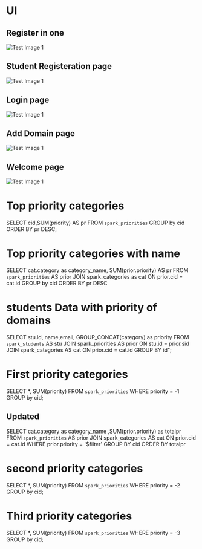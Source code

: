 # UI 
## Register in one
![Test Image 1](screenshot/onetime-register.png)
## Student Registeration page
![Test Image 1](screenshot/register-part.png)
## Login page
![Test Image 1](screenshot/login.png)
## Add Domain page
![Test Image 1](screenshot/priority.png)
## Welcome page
![Test Image 1](screenshot/welcomeMsg.png)
# Top priority categories
SELECT cid,SUM(priority) AS pr FROM `spark_priorities` GROUP by cid ORDER BY pr DESC;


# Top priority categories with name
SELECT cat.category as category_name, SUM(prior.priority) AS pr FROM `spark_priorities` AS prior JOIN spark_categories as cat ON prior.cid = cat.id GROUP by cid ORDER BY pr DESC

# students Data with priority of domains
SELECT stu.id, name,email, GROUP_CONCAT(category) as priority FROM `spark_students` AS stu JOIN spark_priorities AS prior ON stu.id = prior.sid JOIN spark_categories AS cat ON prior.cid = cat.id GROUP BY id";


# First priority categories
SELECT *, SUM(priority) FROM `spark_priorities` WHERE priority = -1 GROUP by cid;
## Updated
SELECT cat.category as category_name ,SUM(prior.priority) as totalpr FROM `spark_priorities` AS prior JOIN spark_categories AS cat ON prior.cid = cat.id WHERE prior.priority = '$filter' GROUP BY cid ORDER BY totalpr

# second priority categories
SELECT *, SUM(priority) FROM `spark_priorities` WHERE priority = -2 GROUP by cid;
# Third priority categories
SELECT *, SUM(priority) FROM `spark_priorities` WHERE priority = -3 GROUP by cid;